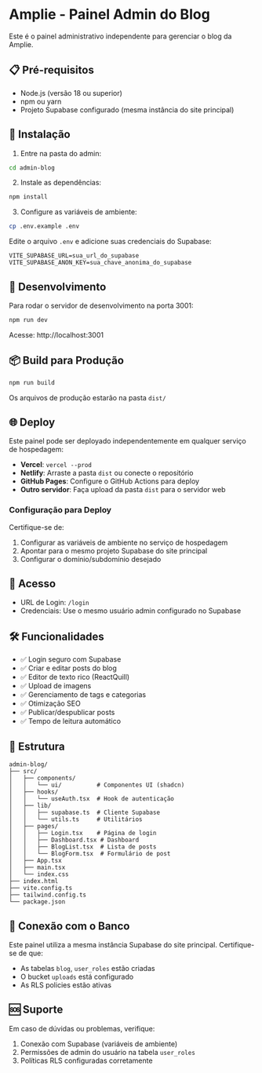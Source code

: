 # Amplie - Painel Admin do Blog

Este é o painel administrativo independente para gerenciar o blog da Amplie.

## 📋 Pré-requisitos

- Node.js (versão 18 ou superior)
- npm ou yarn
- Projeto Supabase configurado (mesma instância do site principal)

## 🚀 Instalação

1. Entre na pasta do admin:
```bash
cd admin-blog
```

2. Instale as dependências:
```bash
npm install
```

3. Configure as variáveis de ambiente:
```bash
cp .env.example .env
```

Edite o arquivo `.env` e adicione suas credenciais do Supabase:
```
VITE_SUPABASE_URL=sua_url_do_supabase
VITE_SUPABASE_ANON_KEY=sua_chave_anonima_do_supabase
```

## 🔧 Desenvolvimento

Para rodar o servidor de desenvolvimento na porta 3001:
```bash
npm run dev
```

Acesse: http://localhost:3001

## 📦 Build para Produção

```bash
npm run build
```

Os arquivos de produção estarão na pasta `dist/`

## 🌐 Deploy

Este painel pode ser deployado independentemente em qualquer serviço de hospedagem:

- **Vercel**: `vercel --prod`
- **Netlify**: Arraste a pasta `dist` ou conecte o repositório
- **GitHub Pages**: Configure o GitHub Actions para deploy
- **Outro servidor**: Faça upload da pasta `dist` para o servidor web

### Configuração para Deploy

Certifique-se de:
1. Configurar as variáveis de ambiente no serviço de hospedagem
2. Apontar para o mesmo projeto Supabase do site principal
3. Configurar o domínio/subdomínio desejado

## 🔐 Acesso

- URL de Login: `/login`
- Credenciais: Use o mesmo usuário admin configurado no Supabase

## 🛠️ Funcionalidades

- ✅ Login seguro com Supabase
- ✅ Criar e editar posts do blog
- ✅ Editor de texto rico (ReactQuill)
- ✅ Upload de imagens
- ✅ Gerenciamento de tags e categorias
- ✅ Otimização SEO
- ✅ Publicar/despublicar posts
- ✅ Tempo de leitura automático

## 📁 Estrutura

```
admin-blog/
├── src/
│   ├── components/
│   │   └── ui/          # Componentes UI (shadcn)
│   ├── hooks/
│   │   └── useAuth.tsx  # Hook de autenticação
│   ├── lib/
│   │   ├── supabase.ts  # Cliente Supabase
│   │   └── utils.ts     # Utilitários
│   ├── pages/
│   │   ├── Login.tsx    # Página de login
│   │   ├── Dashboard.tsx # Dashboard
│   │   ├── BlogList.tsx  # Lista de posts
│   │   └── BlogForm.tsx  # Formulário de post
│   ├── App.tsx
│   ├── main.tsx
│   └── index.css
├── index.html
├── vite.config.ts
├── tailwind.config.ts
└── package.json
```

## 🔗 Conexão com o Banco

Este painel utiliza a mesma instância Supabase do site principal. Certifique-se de que:
- As tabelas `blog`, `user_roles` estão criadas
- O bucket `uploads` está configurado
- As RLS policies estão ativas

## 🆘 Suporte

Em caso de dúvidas ou problemas, verifique:
1. Conexão com Supabase (variáveis de ambiente)
2. Permissões de admin do usuário na tabela `user_roles`
3. Políticas RLS configuradas corretamente
